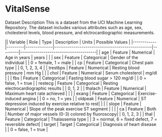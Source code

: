 # VitalSense

Dataset Description 
This is a dataset from the UCI Machine Learning Repository. The dataset includes various attributes such as age, sex, cholesterol levels, blood pressure, and elctrocardiographic measurements. 

|| Variable   | Role    | Type         | Description                                      | Units   | Possible Values                       |
|------------|---------|--------------|--------------------------------------------------|---------|---------------------------------------|
| age        | Feature | Numerical    | Age in years                                     | years   |                                       |
| sex        | Feature | Categorical  | Gender of the individual                         |         | 0 = female, 1 = male                  |
| cp         | Feature | Categorical  | Chest pain type                                  |         | 0, 1, 2, 3, 4                         |
| trestbps   | Feature | Numerical    | Resting blood pressure                           | mm Hg   |                                       |
| chol       | Feature | Numerical    | Serum cholesterol                                | mg/dl   |                                       |
| fbs        | Feature | Categorical  | Fasting blood sugar > 120 mg/dl                  |         | 0 = false, 1 = true                   |
| restecg    | Feature | Categorical  | Resting electrocardiographic results             |         | 0, 1, 2                               |
| thalach    | Feature | Numerical    | Maximum heart rate achieved                      |         |                                       |
| exang      | Feature | Categorical  | Exercise-induced angina                          |         | 0 = no, 1 = yes                       |
| oldpeak    | Feature | Numerical    | ST depression induced by exercise relative to rest|       |                                       |
| slope      | Feature | Numerical    | Slope of the peak exercise ST segment            |         |                                       |
| ca         | Feature | Both         | Number of major vessels (0-3) colored by fluoroscopy|   | 0, 1, 2, 3                           |
| thal       | Feature | Categorical  | Thalassemia type                                |         | 3 = normal, 6 = fixed defect, 7 = reversible defect|
| target     | Target  | Categorical  | Diagnosis of heart disease                       |         | 0 = false, 1 = true                   |

